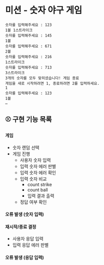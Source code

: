 # 미션 - 숫자 야구 게임

```
숫자를 입력해주세요 : 123
1볼 1스트라이크
숫자를 입력해주세요 : 145
1볼 
숫자를 입력해주세요 : 671
2볼 
숫자를 입력해주세요 : 216
1스트라이크 
숫자를 입력해주세요 : 713
3스트라이크 
3개의 숫자를 모두 맞히셨습니다! 게임 종료
게임을 새로 시작하려면 1, 종료하려면 2를 입력하세요.
1
숫자를 입력해주세요 : 123
1볼
… 
```

## ⚾ 구현 기능 목록
#### 게임
* 숫자 랜덤 선택
* 게임 진행
  * 사용자 숫자 입력
  * 입력 숫자 에러 판별
  * 입력 숫자 에러 확인
  * 입력 숫자 비교 
    * count strike
    * count ball
    * 입력 결과 출력
  * 정답 여부 확인
#### 오류 발생 (숫자 입력)
#### 재시작/종료 결정
* 사용자 응답 입력
* 입력 응답 에러 판별
#### 오류 발생 (응답 입력)